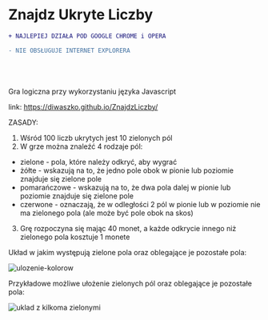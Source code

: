 # Znajdz Ukryte Liczby

```diff
+ NAJLEPIEJ DZIAŁA POD GOOGLE CHROME i OPERA
```

```diff
- NIE OBSŁUGUJE INTERNET EXPLORERA
```
<br />
<br />
<br />
Gra logiczna przy wykorzystaniu języka Javascript

link: https://diwaszko.github.io/ZnajdzLiczby/

ZASADY:

1. Wśród 100 liczb ukrytych jest 10 zielonych pól
2. W grze można znaleźć 4 rodzaje pól:
  - zielone - pola, które należy odkryć, aby wygrać
  - żółte - wskazują na to, że jedno pole obok w pionie lub poziomie znajduje się zielone pole
  - pomarańczowe - wskazują na to, że dwa pola dalej w pionie lub poziomie znajduje się zielone pole
  - czerwone - oznaczają, że w odległości 2 pól w pionie lub w poziomie nie ma zielonego pola (ale może być pole obok na skos)
3. Grę rozpoczyna się mając 40 monet, a każde odkrycie innego niż zielonego pola kosztuje 1 monete

Układ w jakim występują zielone pola oraz oblegające je pozostałe pola:

![ulozenie-kolorow](https://cloud.githubusercontent.com/assets/22865870/21220541/a235bb12-c2b9-11e6-8fa0-6cd069e91169.png)


Przykładowe możliwe ułożenie zielonych pól oraz oblegające je pozostałe pola:

![uklad z kilkoma zielonymi](https://cloud.githubusercontent.com/assets/22865870/21220715/822d136e-c2ba-11e6-807d-79a3cec1cf42.png)
